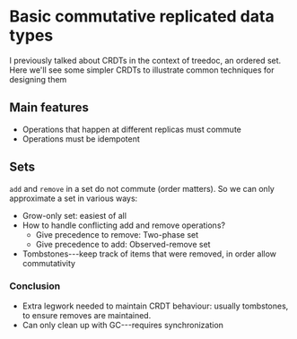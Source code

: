 # Basic commutative replicated data types

I previously talked about CRDTs in the context of treedoc, an ordered set. Here we'll see some simpler CRDTs to illustrate common techniques for designing them

## Main features

* Operations that happen at different replicas must commute
* Operations must be idempotent

## Sets

 `add` and `remove` in a set do not commute (order matters). So we can only approximate a set in various ways:

* Grow-only set: easiest of all
* How to handle conflicting add and remove operations?
    * Give precedence to remove: Two-phase set
    * Give precedence to add: Observed-remove set
* Tombstones---keep track of items that were removed, in order allow commutativity

### Conclusion

* Extra legwork needed to maintain CRDT behaviour: usually tombstones, to ensure removes are maintained.
* Can only clean up with GC---requires synchronization